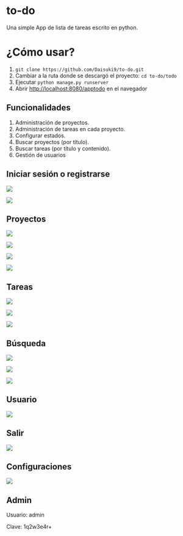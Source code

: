# to-do
Una simple App de lista de tareas escrito en python.

¿Cómo usar?
==================

1. `git clone https://github.com/Daisuki9/to-do.git`
1. Cambiar a la ruta donde se descargó el proyecto: `cd to-do/todo`
1. Ejecutar `python manage.py runserver`
1. Abrir [http://localhost:8080/apptodo](http://localhost:8080/apptodo) en el navegador

## Funcionalidades

1. Administración de proyectos.
1. Administración de tareas en cada proyecto.
1. Configurar estados.
1. Buscar proyectos (por título).
1. Buscar tareas (por título y contenido).
1. Gestión de usuarios

## Iniciar sesión o registrarse

![](https://github.com/Daisuki9/to-do/blob/master/todo/screenshots/01-login.png)

![](https://github.com/Daisuki9/to-do/blob/master/todo/screenshots/02-registro.png)



## Proyectos

![](https://github.com/Daisuki9/to-do/blob/master/todo/screenshots/03-crear_primer_proyecto.png)

![](https://github.com/Daisuki9/to-do/blob/master/todo/screenshots/04-crear_primer_proyecto_formulario.png)

![](https://github.com/Daisuki9/to-do/blob/master/todo/screenshots/05-lista_proyectos.png)

![](https://github.com/Daisuki9/to-do/blob/master/todo/screenshots/06-detalle_proyecto.png)



## Tareas

![](https://github.com/Daisuki9/to-do/blob/master/todo/screenshots/07-agregar_nueva_tarea.png)

![](https://github.com/Daisuki9/to-do/blob/master/todo/screenshots/08-detalle_proyecto_con_una_tarea.png)

![](https://github.com/Daisuki9/to-do/blob/master/todo/screenshots/09-detalle_proyecto_con_una_tarea_cambio_de_estado.png)



## Búsqueda

![](https://github.com/Daisuki9/to-do/blob/master/todo/screenshots/10-busqueda_proyectos_o_tareas.png)

![](https://github.com/Daisuki9/to-do/blob/master/todo/screenshots/11-resultado_busqueda_tareas.png)

![](https://github.com/Daisuki9/to-do/blob/master/todo/screenshots/12-resultado_busqueda_proyectos.png)



## Usuario

![](https://github.com/Daisuki9/to-do/blob/master/todo/screenshots/13-ediar_perfil.png)



## Salir

![](https://github.com/Daisuki9/to-do/blob/master/todo/screenshots/14-salir.png)



## Configuraciones

![](https://github.com/Daisuki9/to-do/blob/master/todo/screenshots/15-configuraciones_estados_solo_admin.png)



## Admin

Usuario: admin

Clave: 1q2w3e4r+

